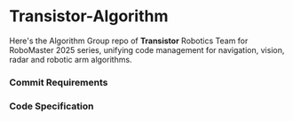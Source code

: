 # Transistor-Algorithm

Here's the Algorithm Group repo of **Transistor** Robotics Team for RoboMaster 2025 series, unifying code management for navigation, vision, radar and robotic arm algorithms.



### Commit Requirements



### Code Specification

